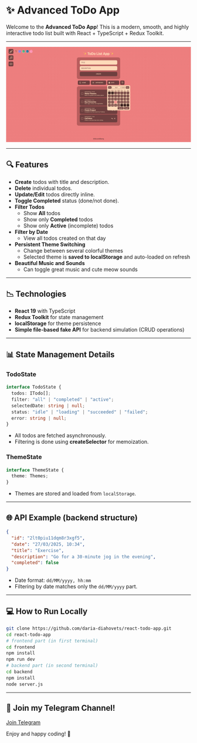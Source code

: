 # ✨ Advanced ToDo App

Welcome to the **Advanced ToDo App**! This is a modern, smooth, and highly interactive todo list built with React + TypeScript + Redux Toolkit.

---

![Screenshot](https://raw.githubusercontent.com/daria-diahovets/react-todo-app/master/screenshot.png)

---

## 🔍 Features

- **Create** todos with title and description.
- **Delete** individual todos.
- **Update/Edit** todos directly inline.
- **Toggle Completed** status (done/not done).
- **Filter Todos**
  - Show **All** todos
  - Show only **Completed** todos
  - Show only **Active** (incomplete) todos
- **Filter by Date**
  - View all todos created on that day
- **Persistent Theme Switching**
  - Change between several colorful themes
  - Selected theme is **saved to localStorage** and auto-loaded on refresh
- **Beautiful Music and Sounds**
  - Can toggle great music and cute meow sounds

---

## 📉 Technologies

- **React 19** with TypeScript
- **Redux Toolkit** for state management
- **localStorage** for theme persistence
- **Simple file-based fake API** for backend simulation (CRUD operations)

---

## 📊 State Management Details

### TodoState

```typescript
interface TodoState {
  todos: ITodo[];
  filter: "all" | "completed" | "active";
  selectedDate: string | null;
  status: "idle" | "loading" | "succeeded" | "failed";
  error: string | null;
}
```

- All todos are fetched asynchronously.
- Filtering is done using **createSelector** for memoization.

### ThemeState

```typescript
interface ThemeState {
  theme: Themes;
}
```

- Themes are stored and loaded from `localStorage`.

---

## 🌐 API Example (backend structure)

```json
{
  "id": "2lt0piu11dqm8r3xgf5",
  "date": "27/03/2025, 10:34",
  "title": "Exercise",
  "description": "Go for a 30-minute jog in the evening",
  "completed": false
}
```

- Date format: `dd/MM/yyyy, hh:mm`
- Filtering by date matches only the `dd/MM/yyyy` part.

---

## 💻 How to Run Locally

```bash
git clone https://github.com/daria-diahovets/react-todo-app.git
cd react-todo-app
# frontend part (in first terminal)
cd frontend
npm install
npm run dev
# backend part (in second terminal)
cd backend
npm install
node server.js
```

---

## 🎉 Join my Telegram Channel!

[Join Telegram](https://t.me/drzoidberg_portfolio)

Enjoy and happy coding! 🚀

